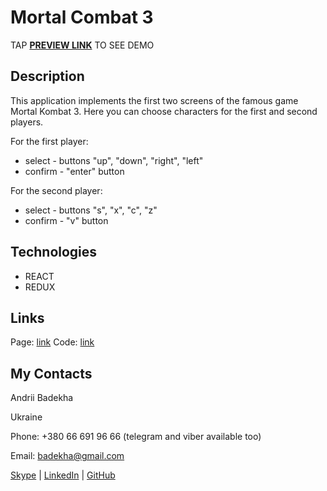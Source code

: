 # Mortal Combat 3
TAP **[PREVIEW LINK](https://andriifront.github.io/mortal-combat/)** TO SEE DEMO

## Description

This application implements the first two screens of the famous game Mortal Kombat 3. Here you can choose characters for the first and second players.

For the first player:
- select - buttons "up", "down", "right", "left"
- confirm - "enter" button

For the second player:
- select - buttons "s", "x", "c", "z"
- confirm - "v" button

## Technologies

 - REACT
 - REDUX

## Links

Page: [link](https://andriifront.github.io/mortal-combat/)
Code: [link](https://github.com/andriiFront/mortal-combat)

## My Contacts
Andrii Badekha

Ukraine

Phone: +380 66 691 96 66 (telegram and viber available too)

Email: [badekha@gmail.com](mailto:badekha@gmail.com)

[Skype](https://join.skype.com/invite/h29gcO1kzY99) | [LinkedIn](https://www.linkedin.com/in/andrii-badekha-3a026b79/) | [GitHub](https://github.com/andriiFront)
